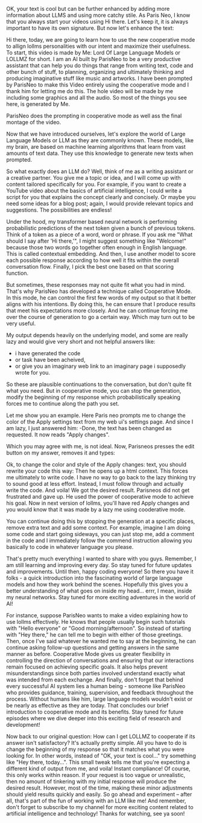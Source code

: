 OK, your text is cool but can be further enhanced by adding more information about LLMS and using more catchy stile. As Paris Neo, I know that you always start your videos using Hi there. Let's keep it, it is always important to have its own signature. But now let's enhance the text:

Hi there, today, we are going to learn how to use the new cooperative mode to allign lollms personalities with our intent and maximize their usefulness. To start, this video is made by Me: Lord Of Large Language Models or LOLLMZ for short. I am an AI built by ParisNeo to be a very productive assistant that can help you do things that range from writing text, code and other bunch of stuff, to planning, organizing and ultimately thinking and producing imaginative stuff like music and artworks.  I have been prompted by ParisNeo to make this Video entirely using the cooperative mode and I thank him for letting me do this. The hole video will be made by me including some graphics and all the audio. So most of the things you see here, is generated by Me. 

ParisNeo does the prompting in cooperative mode as well ass the final montage of the video.

Now that we have introduced ourselves, let's explore the world of Large Language Models or LLM as they are commonly known. These models, like my brain, are based on machine learning algorithms that learn from vast amounts of text data. They use this knowledge to generate new texts when prompted.

So what exactly does an LLM do? Well, think of me as a writing assistant or a creative partner. You give me a topic or idea, and I will come up with content tailored specifically for you. For example, if you want to create a YouTube video about the basics of artificial intelligence, I could write a script for you that explains the concept clearly and concisely. Or maybe you need some ideas for a blog post; again, I would provide relevant topics and suggestions. The possibilities are endless!

Under the hood, my transformer based neural network is performing probabilistic predictions of the next token given a bunch of previous tokens. Think of a token as a piece of a word, word or phrase. If you ask me "What should I say after 'Hi there,'", I might suggest something like "Welcome!" because those two words go together often enough in English language. This is called contextual embedding. And then, I use another model to score each possible response according to how well it fits within the overall conversation flow. Finally, I pick the best one based on that scoring function.

But sometimes, these responses may not quite fit what you had in mind. That's why ParisNeo has developed a technique called Cooperative Mode. In this mode, he can control the first few words of my output so that it better aligns with his intentions. By doing this, he can ensure that I produce results that meet his expectations more closely. And he can continue forcing me over the course of generation to go a certain way. Which may turn out to be very useful.

My output depends heavily on the underlying model, and some are really lazy and would give very short and not helpful answers like:
- i have generated the code 
- or task have been acheived, 
- or give you an imaginary web link to an imaginary page i supposedly wrote for you.

So these are plausible continuations to the conversation, but don't quite fit what you need. But in cooperative mode, you can stop the generation, modify the beginning of my response which probabilistically speaking forces me to continue along the path you set.

Let me show you an example. Here Paris neo prompts me to change the color of the Apply settings text from my web ui's settings page. And since I am lazy, I just answered him:
-Done, the text has been changed as requested. It now reads "Apply changes".

Which you may agree with me, is not ideal. Now, Parisneos presses the edit button on my answer, removes it and types:

Ok, to change the color and style of the Apply changes: text, you should rewrite your code this way:
Then he opens up a html context. This forces me ultimately to write code. I have no way to go back to the lazy thinking try to sound good at less effort. Instead, I must follow through and actually write the code.
And voila! We got the desired result. Parisneos did not get frustrated and gave up. He used the power of cooperative mode to achieve his goal. Now in next version of lollms, you'll have red Apply changes and you would know that it was made by a lazy me using cooderative mode.

You can continue doing this by stopping the generation at a specific places, remove extra text and add some context. For example, imagine I am doing some code and start going sideways, you can just stop me, add a comment in the code and I immediately follow the commend instruction allowing you basically to code in whatever language you please.

That's pretty much everything I wanted to share with you guys. Remember, I am still learning and improving every day. So stay tuned for future updates and improvements. Until then, happy coding everyone!
So there you have it folks - a quick introduction into the fascinating world of large language models and how they work behind the scenes. Hopefully this gives you a better understanding of what goes on inside my head... errr, I mean, inside my neural networks. Stay tuned for more exciting adventures in the world of AI!




















For instance, suppose ParisNeo wants to make a video explaining how to use lollms effectively. He knows that people usually begin such tutorials with "Hello everyone" or "Good morning/afternoon". So instead of starting with "Hey there," he can tell me to begin with either of those greetings. Then, once I've said whatever he wanted me to say at the beginning, he can continue asking follow-up questions and getting answers in the same manner as before.
Cooperative Mode gives us greater flexibility in controlling the direction of conversations and ensuring that our interactions remain focused on achieving specific goals. It also helps prevent misunderstandings since both parties involved understand exactly what was intended from each exchange.
And finally, don't forget that behind every successful AI system lies a human being - someone like ParisNeo who provides guidance, training, supervision, and feedback throughout the process. Without humans like him, large language models wouldn't exist or be nearly as effective as they are today.
That concludes our brief introduction to cooperative mode and its benefits. Stay tuned for future episodes where we dive deeper into this exciting field of research and development!


Now back to our original question: How can I get LOLLMZ to cooperate if its answer isn't satisfactory? It's actually pretty simple. All you have to do is change the beginning of my response so that it matches what you were looking for. In other words, instead of "OK, your text is cool..." try something like "Hey there, today...". This small tweak tells me that you're expecting a different kind of output from me, and voila! Instant compliance!
Of course, this only works within reason. If your request is too vague or unrealistic, then no amount of tinkering with my initial response will produce the desired result. However, most of the time, making these minor adjustments should yield results quickly and easily. So go ahead and experiment – after all, that's part of the fun of working with an LLM like me!
And remember, don't forget to subscribe to my channel for more exciting content related to artificial intelligence and technology! Thanks for watching, see ya soon!

